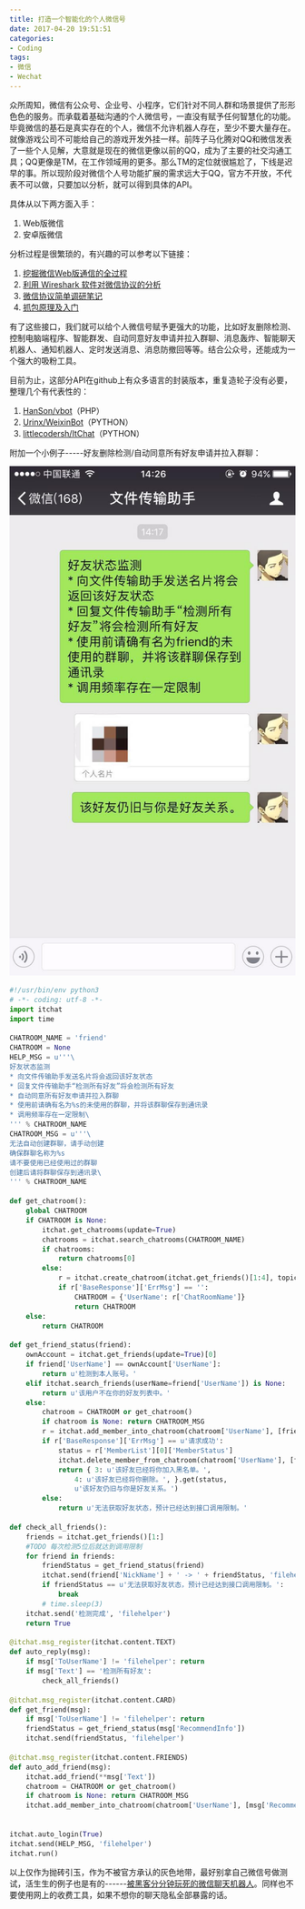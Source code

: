 ```yaml
---
title: 打造一个智能化的个人微信号
date: 2017-04-20 19:51:51
categories:
- Coding
tags:
- 微信
- Wechat
---
```


众所周知，微信有公众号、企业号、小程序，它们针对不同人群和场景提供了形形色色的服务。而承载着基础沟通的个人微信号，一直没有赋予任何智慧化的功能。毕竟微信的基石是真实存在的个人，微信不允许机器人存在，至少不要大量存在。就像游戏公司不可能给自己的游戏开发外挂一样。前阵子马化腾对QQ和微信发表了一些个人见解，大意就是现在的微信更像以前的QQ，成为了主要的社交沟通工具；QQ更像是TM，在工作领域用的更多。那么TM的定位就很尴尬了，下线是迟早的事。所以现阶段对微信个人号功能扩展的需求远大于QQ，官方不开放，不代表不可以做，只要加以分析，就可以得到具体的API。

具体从以下两方面入手：

1. Web版微信
2. 安卓版微信

分析过程是很繁琐的，有兴趣的可以参考以下链接：

1. [挖掘微信Web版通信的全过程](http://www.cnblogs.com/dongweiq/p/4941896.html)
2. [利用 Wireshark 软件对微信协议的分析](http://img105.job1001.com/upload/adminnew/2015-03-16/1426491910-WBF50TH.pdf)
3. [微信协议简单调研笔记](http://www.blogjava.net/yongboy/archive/2015/11/05/410636.html)
4. [抓包原理及入门](https://itchat.readthedocs.io/zh/latest/tutorial/tutorial1/)

有了这些接口，我们就可以给个人微信号赋予更强大的功能，比如好友删除检测、控制电脑端程序、智能群发、自动同意好友申请并拉入群聊、消息轰炸、智能聊天机器人、通知机器人、定时发送消息、消息防撤回等等。结合公众号，还能成为一个强大的吸粉工具。
<!-- more -->
目前为止，这部分API在github上有众多语言的封装版本，重复造轮子没有必要，整理几个有代表性的：

1. [HanSon/vbot](https://github.com/HanSon/vbot)（PHP）
2. [Urinx/WeixinBot](https://github.com/Urinx/WeixinBot)（PYTHON）
3. [littlecodersh/ItChat](https://github.com/littlecodersh/ItChat)（PYTHON）

附加一个小例子-----好友删除检测/自动同意所有好友申请并拉入群聊：

![截屏](Smart-personal-WeChat-account/screenshot.jpg)

```python
#!/usr/bin/env python3
# -*- coding: utf-8 -*-
import itchat
import time

CHATROOM_NAME = 'friend'
CHATROOM = None
HELP_MSG = u'''\
好友状态监测
* 向文件传输助手发送名片将会返回该好友状态
* 回复文件传输助手“检测所有好友”将会检测所有好友
* 自动同意所有好友申请并拉入群聊
* 使用前请确有名为%s的未使用的群聊，并将该群聊保存到通讯录
* 调用频率存在一定限制\
''' % CHATROOM_NAME
CHATROOM_MSG = u'''\
无法自动创建群聊，请手动创建
确保群聊名称为%s
请不要使用已经使用过的群聊
创建后请将群聊保存到通讯录\
''' % CHATROOM_NAME

def get_chatroom():
    global CHATROOM
    if CHATROOM is None:
        itchat.get_chatrooms(update=True)
        chatrooms = itchat.search_chatrooms(CHATROOM_NAME)
        if chatrooms:
            return chatrooms[0]
        else:
            r = itchat.create_chatroom(itchat.get_friends()[1:4], topic=CHATROOM_NAME)
            if r['BaseResponse']['ErrMsg'] == '':
                CHATROOM = {'UserName': r['ChatRoomName']}
                return CHATROOM
    else:
        return CHATROOM

def get_friend_status(friend):
    ownAccount = itchat.get_friends(update=True)[0]
    if friend['UserName'] == ownAccount['UserName']:
        return u'检测到本人账号。'
    elif itchat.search_friends(userName=friend['UserName']) is None:
        return u'该用户不在你的好友列表中。'
    else:
        chatroom = CHATROOM or get_chatroom()
        if chatroom is None: return CHATROOM_MSG
        r = itchat.add_member_into_chatroom(chatroom['UserName'], [friend])
        if r['BaseResponse']['ErrMsg'] == u'请求成功':
            status = r['MemberList'][0]['MemberStatus']
            itchat.delete_member_from_chatroom(chatroom['UserName'], [friend])
            return { 3: u'该好友已经将你加入黑名单。',
                4: u'该好友已经将你删除。', }.get(status,
                u'该好友仍旧与你是好友关系。')
        else:
            return u'无法获取好友状态，预计已经达到接口调用限制。'

def check_all_friends():
    friends = itchat.get_friends()[1:]
    #TODO 每次检测5位后就达到调用限制
    for friend in friends:
        friendStatus = get_friend_status(friend)
        itchat.send(friend['NickName'] + ' -> ' + friendStatus, 'filehelper')
        if friendStatus == u'无法获取好友状态，预计已经达到接口调用限制。':
            break
        # time.sleep(3)
    itchat.send('检测完成', 'filehelper')
    return True

@itchat.msg_register(itchat.content.TEXT)
def auto_reply(msg):
    if msg['ToUserName'] != 'filehelper': return
    if msg['Text'] == '检测所有好友':
        check_all_friends()

@itchat.msg_register(itchat.content.CARD)
def get_friend(msg):
    if msg['ToUserName'] != 'filehelper': return
    friendStatus = get_friend_status(msg['RecommendInfo'])
    itchat.send(friendStatus, 'filehelper')

@itchat.msg_register(itchat.content.FRIENDS)
def auto_add_friend(msg):
    itchat.add_friend(**msg['Text'])
    chatroom = CHATROOM or get_chatroom()
    if chatroom is None: return CHATROOM_MSG
    itchat.add_member_into_chatroom(chatroom['UserName'], [msg['RecommendInfo']])


itchat.auto_login(True)
itchat.send(HELP_MSG, 'filehelper')
itchat.run()
```

以上仅作为抛砖引玉，作为不被官方承认的灰色地带，最好别拿自己微信号做测试，活生生的例子也是有的------[被黑客分分钟玩死的微信聊天机器人](http://www.robot-china.com/news/201606/26/33735.html)。同样也不要使用网上的收费工具，如果不想你的聊天隐私全部暴露的话。

